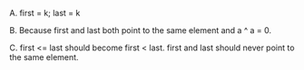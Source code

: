 A.
first = k; last = k

B.
Because first and last both point to the same element and a ^ a = 0.

C.
first <= last should become first < last. first and last should never point to the same element.
